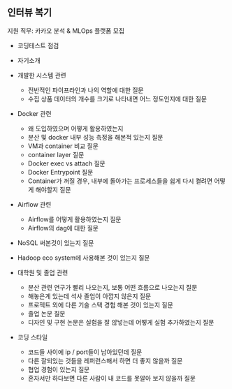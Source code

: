 ## 인터뷰 복기

지원 직무: 카카오 분석 & MLOps 플랫폼 모집 


- 코딩테스트 점검 
- 자기소개
- 개발한 시스템 관련
  - 전반적인 파이프라인과 나의 역할에 대한 질문
  - 수집 상품 데이터의 개수를 크기로 나타내면 어느 정도인지에 대한 질문

- Docker 관련
  - 왜 도입하였으며 어떻게 활용하였는지
  - 분산 및 docker 내부 성능 측정을 해본적 있는지 질문 
  - VM과 container 비교 질문
  - container layer 질문
  - Docker exec vs attach 질문
  - Docker Entrypoint 질문
  - Container가 꺼질 경우, 내부에 돌아가는 프로세스들을 쉽게 다시 켤려면 어떻게 해야할지 질문

- Airflow 관련
  - Airflow를 어떻게 활용하였는지 질문  
  - Airflow의 dag에 대한 질문

- NoSQL 써본것이 있는지 질문

- Hadoop eco system에 사용해본 것이 있는지 질문

- 대학원 및 졸업 관련
  - 분산 관련 연구가 빨리 나오는지, 보통 어떤 흐름으로 나오는지 질문
  - 해놓은게 있는데 석사 졸업이 아깝지 않은지 질문
  - 프로젝트 외에 다른 기술 스택 경험 해본 것이 있는지 질문
  - 졸업 논문 질문
  - 디자인 및 구현 논문은 실험을 잘 않넣는데 어떻게 실험 추가하였는지 질문  

- 코딩 스타일
  - 코드들 사이에 ip / port들이 남아있던데 질문
  - 다른 잘되있는 것들을 레퍼런스해서 하면 더 좋지 않을까 질문
  - 협업 경험이 있는지 질문
  - 혼자서만 하다보면 다른 사람이 내 코드를 못알아 보지 않을까 질문   
